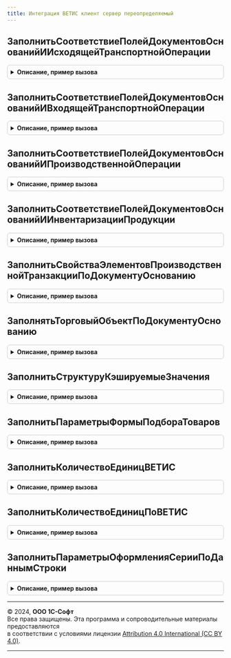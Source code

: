 ```yaml
---
title: Интеграция ВЕТИС клиент сервер переопределяемый
---
```



## ЗаполнитьСоответствиеПолейДокументовОснованийИИсходящейТранспортнойОперации
<details style="margin: 1em 0; padding: 0.5em; border: 1px solid #ccc; border-radius: 6px;">

<summary style="font-weight: bold; cursor: pointer;">Описание, пример вызова</summary>

```bsl

// Заполняет соответствие полей документов-оснований и исходящей транспортной операции
//
// Возвращаемое значение:
//  Соответствие - соответствие со свойствами:
//  * ИмяДокумента — Соответствие — ключом свойства является имя документа, например "РеализацияТоваровУслуг",
//                                  а значением — соответствие со свойствами:
//  ** ГрузоотправительХозяйствующийСубъект — Строка — имя поля документа, которое соответствует контрагенту
//  	                                               хозяйствующего субъекта грузоотправителя
//  ** ГрузоотправительПредприятие — Строка — имя поля документа, которое соответствует предприятию грузоотправителя
//  ** ГрузополучательХозяйствующийСубъект — Строка — имя поля документа, которое соответствует контрагенту
//  	                                              хозяйствующего субъекта грузополучателя
//  ** ГрузополучательПредприятие — Строка — имя поля документа, которое соответствует предприятию грузополучателя
Процедура ЗаполнитьСоответствиеПолейДокументовОснованийИИсходящейТранспортнойОперации(СоответствиеПолей) Экспорт
```

Пример вызова
```bsl
ИнтеграцияВЕТИСКлиентСерверПереопределяемый.ЗаполнитьСоответствиеПолейДокументовОснованийИИсходящейТранспортнойОперации(СоответствиеПолей) 
```
</details>

## ЗаполнитьСоответствиеПолейДокументовОснованийИВходящейТранспортнойОперации
<details style="margin: 1em 0; padding: 0.5em; border: 1px solid #ccc; border-radius: 6px;">

<summary style="font-weight: bold; cursor: pointer;">Описание, пример вызова</summary>

```bsl

// Заполняет соответствие полей документов-оснований и входящей транспортной операции
//
// Возвращаемое значение:
//  Соответствие - соответствие со свойствами:
//  * ИмяДокумента — Соответствие — ключом свойства является имя документа, например "РеализацияТоваровУслуг",
//                                  а значением — соответствие со свойствами:
//  ** ГрузоотправительХозяйствующийСубъект — Строка — имя поля документа, которое соответствует контрагенту
//                                                     хозяйствующего субъекта грузоотправителя
//  ** ГрузоотправительПредприятие — Строка — имя поля документа, которое соответствует предприятию грузоотправителя
//  ** ГрузополучательХозяйствующийСубъект — Строка — имя поля документа, которое соответствует контрагенту
//                                                    хозяйствующего субъекта грузополучателя
//  ** ГрузополучательПредприятие — Строка — имя поля документа, которое соответствует предприятию грузополучателя
Процедура ЗаполнитьСоответствиеПолейДокументовОснованийИВходящейТранспортнойОперации(СоответствиеПолей) Экспорт
```

Пример вызова
```bsl
ИнтеграцияВЕТИСКлиентСерверПереопределяемый.ЗаполнитьСоответствиеПолейДокументовОснованийИВходящейТранспортнойОперации(СоответствиеПолей) 
```
</details>

## ЗаполнитьСоответствиеПолейДокументовОснованийИПроизводственнойОперации
<details style="margin: 1em 0; padding: 0.5em; border: 1px solid #ccc; border-radius: 6px;">

<summary style="font-weight: bold; cursor: pointer;">Описание, пример вызова</summary>

```bsl

// Заполняет соответствие полей документов-оснований и производственных операций
//
// Возвращаемое значение:
//  Соответствие - соответствие со свойствами:
//  * ИмяДокумента — Соответствие — ключом свойства является имя документа, например "СборкаТоваров",
//                                  а значением — соответствие со свойствами:
//  ** ХозяйствующийСубъект — Строка — имя поля документа, которое соответствует хозяйствующему субъекту
//  ** Предприятие — Строка — имя поля документа, которое соответствует предприятию хозяйствующего субъекта
Процедура ЗаполнитьСоответствиеПолейДокументовОснованийИПроизводственнойОперации(СоответствиеПолей) Экспорт
```

Пример вызова
```bsl
ИнтеграцияВЕТИСКлиентСерверПереопределяемый.ЗаполнитьСоответствиеПолейДокументовОснованийИПроизводственнойОперации(СоответствиеПолей) 
```
</details>

## ЗаполнитьСоответствиеПолейДокументовОснованийИИнвентаризацииПродукции
<details style="margin: 1em 0; padding: 0.5em; border: 1px solid #ccc; border-radius: 6px;">

<summary style="font-weight: bold; cursor: pointer;">Описание, пример вызова</summary>

```bsl

// Заполняет соответствие полей документов-оснований и инвентаризации продукции
//
// Возвращаемое значение:
//  Соответствие - соответствие со свойствами:
//  * ИмяДокумента — Соответствие — ключом свойства является имя документа, например "СписаниеНедостачТоваров",
//                                  а значением — соответствие со свойствами:
//  ** ХозяйствующийСубъект — Строка — имя поля документа, которое соответствует хозяйствующему субъекту
//  ** Предприятие — Строка — имя поля документа, которое соответствует предприятию хозяйствующего субъекта
Процедура ЗаполнитьСоответствиеПолейДокументовОснованийИИнвентаризацииПродукции(СоответствиеПолей) Экспорт
```

Пример вызова
```bsl
ИнтеграцияВЕТИСКлиентСерверПереопределяемый.ЗаполнитьСоответствиеПолейДокументовОснованийИИнвентаризацииПродукции(СоответствиеПолей) 
```
</details>

## ЗаполнитьСвойстваЭлементовПроизводственнойТранзакцииПоДокументуОснованию
<details style="margin: 1em 0; padding: 0.5em; border: 1px solid #ccc; border-radius: 6px;">

<summary style="font-weight: bold; cursor: pointer;">Описание, пример вызова</summary>

```bsl

// Заполняет свойства (например, Видимость, Доступность итп) отдельных элементов формы документа
// 'ПроизводственнаяОперацияВЕТИС' в зависимости от документа-основания.
//
// Параметры:
//  ДокументОснование - ОпределяемыйТип.ОснованиеПроизводственнаяОперацияВЕТИС - Основание документа.
//  Свойства          - Структура                                              - Свойства элементов.
Процедура ЗаполнитьСвойстваЭлементовПроизводственнойТранзакцииПоДокументуОснованию(Свойства, ДокументОснование) Экспорт
```

Пример вызова
```bsl
ИнтеграцияВЕТИСКлиентСерверПереопределяемый.ЗаполнитьСвойстваЭлементовПроизводственнойТранзакцииПоДокументуОснованию(Свойства, ДокументОснование) 
```
</details>

## ЗаполнятьТорговыйОбъектПоДокументуОснованию
<details style="margin: 1em 0; padding: 0.5em; border: 1px solid #ccc; border-radius: 6px;">

<summary style="font-weight: bold; cursor: pointer;">Описание, пример вызова</summary>

```bsl

// Заполняет признак необходимости заполнения реквизита 'ТорговыйОбъект' документа 'ПроизводственнаяОперацияВЕТИС'.
//
// Параметры:
//  ДокументОснование - ОпределяемыйТип.ОснованиеПроизводственнаяОперацияВЕТИС - Основание документа.
//  Заполнять         - Булево                                                 - Необходимость заполнения.
Процедура ЗаполнятьТорговыйОбъектПоДокументуОснованию(ДокументОснование, Заполнять) Экспорт
```

Пример вызова
```bsl
ИнтеграцияВЕТИСКлиентСерверПереопределяемый.ЗаполнятьТорговыйОбъектПоДокументуОснованию(ДокументОснование, Заполнять) 
```
</details>

## ЗаполнитьСтруктуруКэшируемыеЗначения
<details style="margin: 1em 0; padding: 0.5em; border: 1px solid #ccc; border-radius: 6px;">

<summary style="font-weight: bold; cursor: pointer;">Описание, пример вызова</summary>

```bsl

// Заполняет структуру, содержащую поля кэшируемых значений.
//
// Параметры:
//   КэшированныеЗначения - (см. ОбработкаТабличнойЧастиКлиентСервер.ПолучитьСтруктуруКэшируемыеЗначения) - результат.
//
Процедура ЗаполнитьСтруктуруКэшируемыеЗначения(КэшированныеЗначения) Экспорт
```

Пример вызова
```bsl
ИнтеграцияВЕТИСКлиентСерверПереопределяемый.ЗаполнитьСтруктуруКэшируемыеЗначения(КэшированныеЗначения) 
```
</details>

## ЗаполнитьПараметрыФормыПодбораТоваров
<details style="margin: 1em 0; padding: 0.5em; border: 1px solid #ccc; border-radius: 6px;">

<summary style="font-weight: bold; cursor: pointer;">Описание, пример вызова</summary>

```bsl

// Возвращает параметры формы подбора товаров.
//
// Параметры:
// ПараметрыПодбора - Структура - Структура со свойствами:
//  * СкрыватьКнопкуЗапрашиватьКоличество     - Булево - Признак необходимости сокрытия кнопки указания количества.
//  * РежимПодбораБезКоличественныхПараметров - Булево - Признак работы формы подбора товаров с выключенным режимом
//                                                       использования количественных параметров.
//  * Склад - ОпределяемыйТип.ТорговыйОбъектВЕТИС - Склад, на котором осуществляется подбор товаров.
//  Форма - ФормаКлиентскогоПриложения - Форма, в которой вызывается команда открытия формы подбора товаров.
//  ПараметрыУказанияСерий - Произвольный - См. ИнтеграцияИС.ПараметрыУказанияСерий.
Процедура ЗаполнитьПараметрыФормыПодбораТоваров(ПараметрыПодбора, Форма, ПараметрыУказанияСерий) Экспорт
```

Пример вызова
```bsl
ИнтеграцияВЕТИСКлиентСерверПереопределяемый.ЗаполнитьПараметрыФормыПодбораТоваров(ПараметрыПодбора, Форма, ПараметрыУказанияСерий) 
```
</details>

## ЗаполнитьКоличествоЕдиницВЕТИС
<details style="margin: 1em 0; padding: 0.5em; border: 1px solid #ccc; border-radius: 6px;">

<summary style="font-weight: bold; cursor: pointer;">Описание, пример вызова</summary>

```bsl

// Пересчитывает количество из базовой единицы измерения номенклатуры в единицу измерения ВЕТИС.
//
Процедура ЗаполнитьКоличествоЕдиницВЕТИС(КоличествоВЕТИС, Количество, Номенклатура, ЕдиницаИзмеренияВЕТИС, КэшированныеЗначения, ТекстОшибки) Экспорт
```

Пример вызова
```bsl
ИнтеграцияВЕТИСКлиентСерверПереопределяемый.ЗаполнитьКоличествоЕдиницВЕТИС(КоличествоВЕТИС, Количество, Номенклатура, ЕдиницаИзмеренияВЕТИС, КэшированныеЗначения, ТекстОшибки) 
```
</details>

## ЗаполнитьКоличествоЕдиницПоВЕТИС
<details style="margin: 1em 0; padding: 0.5em; border: 1px solid #ccc; border-radius: 6px;">

<summary style="font-weight: bold; cursor: pointer;">Описание, пример вызова</summary>

```bsl

// Пересчитывает количество из единицы измерения ВЕТИС в базовую единицу измерения номенклатуры.
//
Процедура ЗаполнитьКоличествоЕдиницПоВЕТИС(Количество, КоличествоВЕТИС, Номенклатура, ЕдиницаИзмеренияВЕТИС, КэшированныеЗначения, ТекстОшибки = Неопределено) Экспорт
```

Пример вызова
```bsl
ИнтеграцияВЕТИСКлиентСерверПереопределяемый.ЗаполнитьКоличествоЕдиницПоВЕТИС(Количество, КоличествоВЕТИС, Номенклатура, ЕдиницаИзмеренияВЕТИС, КэшированныеЗначения, ТекстОшибки);
```
</details>

## ЗаполнитьПараметрыОформленияСерииПоДаннымСтроки
<details style="margin: 1em 0; padding: 0.5em; border: 1px solid #ccc; border-radius: 6px;">

<summary style="font-weight: bold; cursor: pointer;">Описание, пример вызова</summary>

```bsl

// Заполняет параметры оформления серии по данным строки (если использование условного оформления не возможно).
//
// Параметры:
//   ПараметрыОформленияСерии - Структура - поля, на основании которых можно оформить элемент формы.
//   ДанныеСтроки - Структура, ДанныеФормыЭлементКоллекции - данные, в которых содержится информация по оформлению серии.
Процедура ЗаполнитьПараметрыОформленияСерииПоДаннымСтроки(ПараметрыОформленияСерии, ДанныеСтроки) Экспорт
```

Пример вызова
```bsl
ИнтеграцияВЕТИСКлиентСерверПереопределяемый.ЗаполнитьПараметрыОформленияСерииПоДаннымСтроки(ПараметрыОформленияСерии, ДанныеСтроки) 
```
</details>

---

© 2024, **ООО 1С-Софт**  
Все права защищены. Эта программа и сопроводительные материалы предоставляются  
в соответствии с условиями лицензии [Attribution 4.0 International (CC BY 4.0)](https://creativecommons.org/licenses/by/4.0/legalcode).

---
